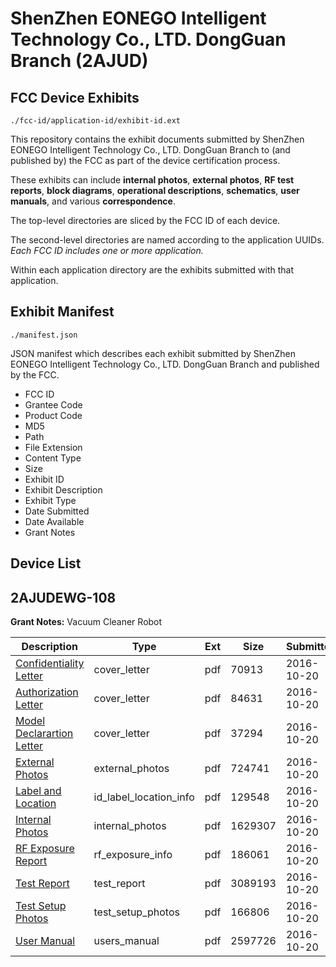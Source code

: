 # ShenZhen EONEGO Intelligent Technology Co., LTD. DongGuan Branch (2AJUD)
## FCC Device Exhibits

```
./fcc-id/application-id/exhibit-id.ext
```

This repository contains the exhibit documents submitted by ShenZhen EONEGO Intelligent Technology Co., LTD. DongGuan Branch to (and published by) the FCC as part of the device certification process.

These exhibits can include **internal photos**, **external photos**, **RF test reports**, **block diagrams**, **operational descriptions**, **schematics**, **user manuals**, and various **correspondence**.

The top-level directories are sliced by the FCC ID of each device.

The second-level directories are named according to the application UUIDs. *Each FCC ID includes one or more application.*

Within each application directory are the exhibits submitted with that application. 

## Exhibit Manifest

```
./manifest.json
```

JSON manifest which describes each exhibit submitted by ShenZhen EONEGO Intelligent Technology Co., LTD. DongGuan Branch and published by the FCC.

- FCC ID
- Grantee Code
- Product Code
- MD5
- Path
- File Extension
- Content Type
- Size
- Exhibit ID
- Exhibit Description
- Exhibit Type
- Date Submitted
- Date Available
- Grant Notes

## Device List
## 2AJUDEWG-108
**Grant Notes:** Vacuum Cleaner Robot

| Description | Type | Ext | Size | Submitted | Available |
| ----------- | ---- | --- | ---- | --------- | --------- |
| [Confidentiality Letter](2AJUDEWG-108/bc21291fefb11ad05e28e0bf303deffa/3170282.pdf) | cover_letter | pdf | 70913 | 2016-10-20 | 2016-10-20 |
| [Authorization Letter](2AJUDEWG-108/bc21291fefb11ad05e28e0bf303deffa/3170283.pdf) | cover_letter | pdf | 84631 | 2016-10-20 | 2016-10-20 |
| [Model Declarartion Letter](2AJUDEWG-108/bc21291fefb11ad05e28e0bf303deffa/3170285.pdf) | cover_letter | pdf | 37294 | 2016-10-20 | 2016-10-20 |
| [External Photos](2AJUDEWG-108/bc21291fefb11ad05e28e0bf303deffa/3170278.pdf) | external_photos | pdf | 724741 | 2016-10-20 | 2016-10-20 |
| [Label and Location](2AJUDEWG-108/bc21291fefb11ad05e28e0bf303deffa/3170284.pdf) | id_label_location_info | pdf | 129548 | 2016-10-20 | 2016-10-20 |
| [Internal Photos](2AJUDEWG-108/bc21291fefb11ad05e28e0bf303deffa/3170279.pdf) | internal_photos | pdf | 1629307 | 2016-10-20 | 2016-10-20 |
| [RF Exposure Report](2AJUDEWG-108/bc21291fefb11ad05e28e0bf303deffa/3170286.pdf) | rf_exposure_info | pdf | 186061 | 2016-10-20 | 2016-10-20 |
| [Test Report](2AJUDEWG-108/bc21291fefb11ad05e28e0bf303deffa/3170287.pdf) | test_report | pdf | 3089193 | 2016-10-20 | 2016-10-20 |
| [Test Setup Photos](2AJUDEWG-108/bc21291fefb11ad05e28e0bf303deffa/3170280.pdf) | test_setup_photos | pdf | 166806 | 2016-10-20 | 2016-10-20 |
| [User Manual](2AJUDEWG-108/bc21291fefb11ad05e28e0bf303deffa/3170281.pdf) | users_manual | pdf | 2597726 | 2016-10-20 | 2016-10-20 |
